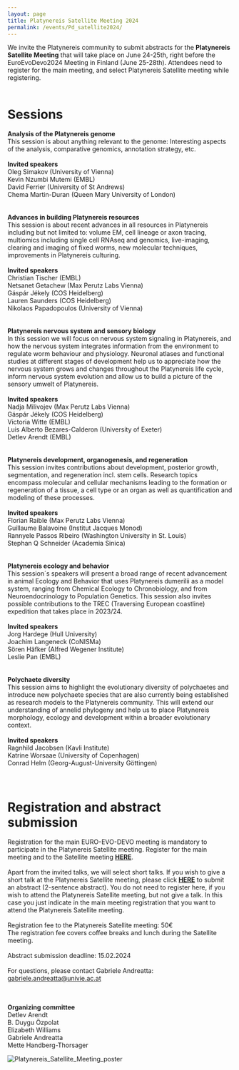 ```yaml
---
layout: page
title: Platynereis Satellite Meeting 2024 
permalink: /events/Pd_satellite2024/
---
```


We invite the Platynereis community to submit abstracts for the **Platynereis Satellite Meeting**
that will take place on June 24-25th, right before the EuroEvoDevo2024 Meeting in Finland (June
25-28th). Attendees need to register for the main meeting, and select Platynereis Satellite meeting while
registering. <br>
<br>
# Sessions #
**Analysis of the Platynereis genome**<br>
This session is about anything relevant to the genome: Interesting aspects of the analysis, comparative genomics, annotation strategy, etc.<br>
<br>
  **Invited speakers**<br>
  Oleg Simakov (University of Vienna)<br>
  Kevin Nzumbi Mutemi (EMBL)<br>
  David Ferrier (University of St Andrews)<br>
  Chema Martin-Duran (Queen Mary University of London)<br>
  <br>
  <br>
**Advances in building Platynereis resources**<br>
This session is about recent advances in all resources in Platynereis including but not limited to:  volume EM, cell lineage or axon tracing, multiomics including single cell RNAseq and genomics, live-imaging, clearing and imaging of fixed worms, new molecular techniques, improvements in Platynereis culturing.<br>
<br>
  **Invited speakers**<br>
  Christian Tischer (EMBL)<br>
  Netsanet Getachew (Max Perutz Labs Vienna)<br>
  Gáspár Jékely (COS Heidelberg)<br>
  Lauren Saunders (COS Heidelberg)<br>
  Nikolaos Papadopoulos (University of Vienna)<br>
  <br>
  <br>
**Platynereis nervous system and sensory biology**<br>
In this session we will focus on nervous system signaling in Platynereis, and how the nervous system integrates information from the environment to regulate worm behaviour and physiology. Neuronal atlases and functional studies at different stages of development help us to appreciate how the nervous system grows and changes throughout the Platynereis life cycle, inform nervous system evolution and allow us to build a picture of the sensory umwelt of Platynereis.<br>
<br>
  **Invited speakers**<br>
  Nadja Milivojev (Max Perutz Labs Vienna)<br>
  Gáspár Jékely (COS Heidelberg)<br>
  Victoria Witte (EMBL)<br>
  Luis Alberto Bezares-Calderon (University of Exeter)<br>
  Detlev Arendt (EMBL)<br>
  <br>
  <br>
**Platynereis development, organogenesis, and regeneration**<br>
This session invites contributions about development, posterior growth, segmentation, and regeneration incl. stem cells. Research topics encompass molecular and cellular mechanisms leading to the formation or regeneration of a tissue, a cell type or an organ as well as quantification and modeling of these processes.<br>
<br>
  **Invited speakers**<br>
  Florian Raible (Max Perutz Labs Vienna)<br>
  Guillaume Balavoine (Institut Jacques Monod)<br>
  Rannyele Passos Ribeiro (Washington University in St. Louis)<br>
  Stephan Q Schneider (Academia Sinica)<br>
  <br>
  <br>
  **Platynereis ecology and behavior**<br>
  This session´s speakers will present a broad range of recent advancement in animal Ecology and Behavior that uses Platynereis dumerilii as a model system, ranging from Chemical Ecology to Chronobiology, and from Neuroendocrinology to Population Genetics. This session also invites possible contributions to the TREC (Traversing European coastline) expedition that takes place in 2023/24.<br>
  <br>
  **Invited speakers**<br>
  Jorg Hardege (Hull University)<br>
  Joachim Langeneck (CoNISMa)<br>
  Sören Häfker (Alfred Wegener Institute)<br>
  Leslie Pan (EMBL)<br>
  <br>
  <br>
  **Polychaete diversity**<br>
  This session aims to highlight the evolutionary diversity of polychaetes and introduce new polychaete species that are also currently being established as research models to the Platynereis community. This will extend our understanding of annelid phylogeny and help us to place Platynereis morphology, ecology and development within a broader evolutionary context.<br>
  <br>
  **Invited speakers**<br>
  Ragnhild Jacobsen (Kavli Institute)<br>
  Katrine Worsaae (University of Copenhagen)<br>
  Conrad Helm (Georg-August-University Göttingen)<br>
<br>
<br>

# Registration and abstract submission #
Registration for the main EURO-EVO-DEVO meeting is mandatory to participate in the Platynereis
Satellite meeting. Register for the main meeting and to the Satellite meeting <a
style="font-weight:bold" href='https://www.helsinki.fi/en/conferences/euroevodevo-2024'
target="_blank">HERE</a>.<br>
<br>
Apart from the invited talks, we will select short talks. If you wish to give a short talk at the Platynereis Satellite meeting, please click <a
style="font-weight:bold" href='https://forms.gle/swKwsBNb8P7VsnTTA' target="_blank">HERE</a> to
submit an abstract (2-sentence abstract). You do not need to register here, if you wish to attend the Platynereis Satellite meeting, but not give a talk. In this case you just indicate in the main meeting registration that you want to attend the Platynereis Satellite meeting.<br> 
<br>
Registration fee to the Platynereis Satellite meeting: 50€<br>
The registration fee covers coffee breaks and lunch during the Satellite meeting.<br>
<br>
Abstract submission deadline: 15.02.2024<br>
<br>
For questions, please contact Gabriele Andreatta: gabriele.andreatta@univie.ac.at<br>
<br>
<br>

**Organizing committee** <br>
Detlev Arendt <br>
B. Duygu Özpolat <br>
Elizabeth Williams <br>
Gabriele Andreatta <br>
Mette Handberg-Thorsager<br>

![Platynereis_Satellite_Meeting_poster](/Platynereis_Satellite_Meeting_poster2.jpg)
